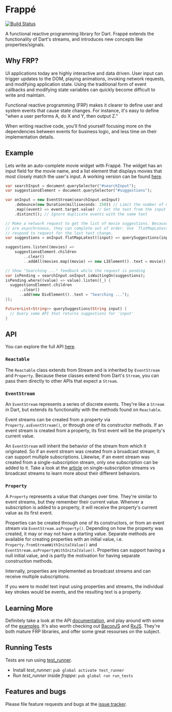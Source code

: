 # Frappé

[![Build Status](https://travis-ci.org/danschultz/frappe.svg)](https://travis-ci.org/danschultz/frappe)

A functional reactive programming library for Dart. Frappé extends the functionality of Dart's streams, and introduces new concepts like properties/signals.

## Why FRP?

UI applications today are highly interactive and data driven. User input can trigger updates to the DOM, playing animations, invoking network requests, and modifying application state. Using the traditional form of event callbacks and modifying state variables can quickly become difficult to write and maintain.

Functional reactive programming (FRP) makes it clearer to define user and system events that cause state changes. For instance, it's easy to define "when a user performs A, do X and Y, then output Z."

When writing reactive code, you'll find yourself focusing more on the dependencies between events for business logic, and less time on their implementation details.

## Example

Lets write an auto-complete movie widget with Frappé. The widget has an input field for the movie name, and a list element that displays movies that most closely match the user's input. A working version can be found [here](http://danschultz.github.io/frappe/examples/auto_complete/).

```dart
var searchInput = document.querySelector("#searchInput");
var suggestionsElement = document.querySelector("#suggestions");

var onInput = new EventStream(searchInput.onInput)
    .debounce(new Duration(milliseconds: 250)) // Limit the number of network requests
    .map((event) => event.target.value) // Get the text from the input field
    .distinct(); // Ignore duplicate events with the same text

// Make a network request to get the list of movie suggestions. Because requests
// are asynchronous, they can complete out of order. Use `flatMapLatest` to only
// respond to request for the last text change.
var suggestions = onInput.flatMapLatest((input) => querySuggestions(input));

suggestions.listen((movies) =>
    suggestionsElement.children
        ..clear()
        ..addAll(movies.map((movie) => new LIElement()..text = movie));

// Show "Searching ..." feedback while the request is pending
var isPending = searchInput.onInput.isWaitingOn(suggestions);
isPending.where((value) => value).listen((_) {
  suggestionsElement.children
      ..clear()
      ..add(new DivElement()..text = "Searching ...");
});

Future<List<String>> querySuggestions(String input) {
  // Query some API that returns suggestions for 'input'
}
```

## API

You can explore the full API [here][documentation].

### `Reactable`

The `Reactable` class extends from Stream and is inherited by `EventStream` and `Property`. Because these classes extend from Dart's `Stream`, you can pass them directly to other APIs that expect a `Stream`.

### `EventStream`

An `EventStream` represents a series of discrete events. They're like a `Stream` in Dart, but extends its functionality with the methods found on `Reactable`.

Event streams can be created from a property via `Property.asEventStream()`, or through one of its constructor methods. If an event stream is created from a property, its first event will be the property's current value.

An `EventStream` will inherit the behavior of the stream from which it originated. So if an event stream was created from a broadcast stream, it can support multiple subscriptions. Likewise, if an event stream was created from a single-subscription stream, only one subscription can be added to it. Take a look at the [article](https://www.dartlang.org/articles/broadcast-streams/) on single-subscription streams vs broadcast streams to learn more about their different behaviors.

### `Property`

A `Property` represents a value that changes over time. They're similar to event streams, but they remember their current value. Whenver a subscription is added to a property, it will receive the property's current value as its first event.

Properties can be created through one of its constructors, or from an event stream via `EventStream.asProperty()`. Depending on how the property was created, it may or may not have a starting value. Separate methods are available for creating properties with an initial value, i.e. `Property.fromStreamWithInitalValue()` and `EventStream.asPropertyWithInitalValue()`. Properties can support having a null initial value, and is partly the motivation for having separate construction methods.

Internally, properties are implemented as broadcast streams and can receive multiple subscriptions.

If you were to model text input using properties and streams, the individual key strokes would be events, and the resulting text is a property.

## Learning More

Definitely take a look at the API [documentation], and play around with some of the [examples]. It's also worth checking out [BaconJS] and [RxJS]. They're both mature FRP libraries, and offer some great resourses on the subject.

## Running Tests

Tests are run using [test_runner].

* Install *test_runner*: `pub global activate test_runner`
* Run *test_runner* inside *frappe*: `pub global run run_tests`

## Features and bugs

Please file feature requests and bugs at the [issue tracker][tracker].

[documentation]: http://www.dartdocs.org/documentation/frappe/latest
[examples]: https://github.com/danschultz/frappe/tree/master/example
[tracker]: https://github.com/danschultz/frappe/issues
[test_runner]: https://pub.dartlang.org/packages/test_runner
[baconjs]: https://github.com/baconjs/bacon.js
[rxjs]: http://reactive-extensions.github.io/RxJS/
